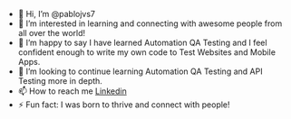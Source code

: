 - 👋 Hi, I’m @pablojvs7
- 👀 I’m interested in learning and connecting with awesome people from all over the world!
- 🌱 I’m happy to say I have learned Automation QA Testing and I feel confident enough to write my own code to Test Websites and Mobile Apps.
- 💞️ I’m looking to continue learning Automation QA Testing and API Testing more in depth. 
- 📫 How to reach me [Linkedin](https://www.linkedin.com/in/pablo-villeda-qa-seo-social-media/) 
- ⚡ Fun fact: I was born to thrive and connect with people! 

<!---
pablojvs7/pablojvs7 is a ✨ special ✨ repository because its `README.md` (this file) appears on your GitHub profile.
You can click the Preview link to take a look at your changes.
--->
